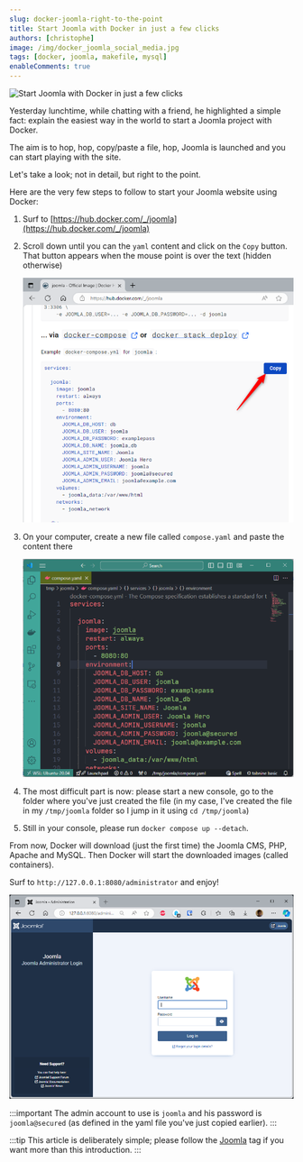 ```yaml
---
slug: docker-joomla-right-to-the-point
title: Start Joomla with Docker in just a few clicks
authors: [christophe]
image: /img/docker_joomla_social_media.jpg
tags: [docker, joomla, makefile, mysql]
enableComments: true
---
```

![Start Joomla with Docker in just a few clicks](/img/docker_joomla_header.jpg)

Yesterday lunchtime, while chatting with a friend, he highlighted a simple fact: explain the easiest way in the world to start a Joomla project with Docker.

The aim is to hop, hop, copy/paste a file, hop, Joomla is launched and you can start playing with the site.

Let's take a look; not in detail, but right to the point.

<!-- truncate -->

Here are the very few steps to follow to start your Joomla website using Docker:

1. Surf to [https://hub.docker.com/_/joomla](https://hub.docker.com/_/joomla)
2. Scroll down until you can the `yaml` content and click on the `Copy` button. That button appears when the mouse point is over the text (hidden otherwise)

    ![Yaml content](./images/yaml_content.png)

3. On your computer, create a new file called `compose.yaml` and paste the content there

    ![VSCode](./images/vscode.png)

4. The most difficult part is now: please start a new console, go to the folder where you've just created the file (in my case, I've created the file in my `/tmp/joomla` folder so I jump in it using `cd /tmp/joomla`)

5. Still in your console, please run `docker compose up --detach`.

From now, Docker will download (just the first time) the Joomla CMS, PHP, Apache and MySQL. Then Docker will start the downloaded images (called containers).

Surf to `http://127.0.0.1:8080/administrator` and enjoy!

![Joomla administrator](./images/administrator.png)

:::important
The admin account to use is `joomla` and his password is `joomla@secured` (as defined in the yaml file you've just copied earlier).
:::

:::tip
This article is deliberately simple; please follow the [Joomla](/blog/tags/joomla) tag if you want more than this introduction.
:::
